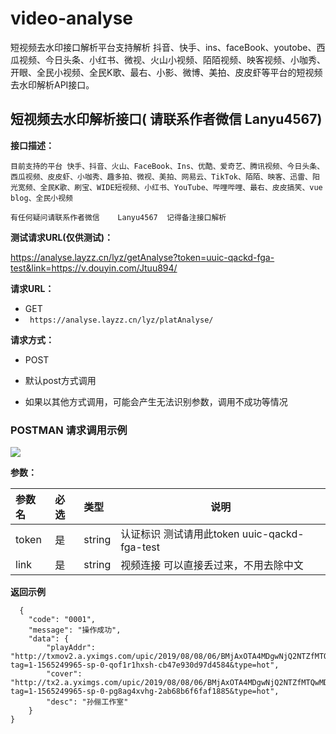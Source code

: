 # video-analyse
短视频去水印接口解析平台支持解析 抖音、快手、ins、faceBook、youtobe、西瓜视频、今日头条、小红书、微视、火山小视频、陌陌视频、映客视频、小咖秀、开眼、全民小视频、全民K歌、最右、小影、微博、美拍、皮皮虾等平台的短视频去水印解析API接口。
## 短视频去水印解析接口(  请联系作者微信  Lanyu4567)

**接口描述：** 
    
	目前支持的平台 快手、抖音、火山、FaceBook、Ins、优酷、爱奇艺、腾讯视频、今日头条、西瓜视频、皮皮虾、小咖秀、趣多拍、微视、美拍、网易云、TikTok、陌陌、映客、迅雷、阳光宽频、全民K歌、刷宝、WIDE短视频、小红书、YouTube、哔哩哔哩、最右、皮皮搞笑、vue blog、全民小视频
	
	有任何疑问请联系作者微信    Lanyu4567  记得备注接口解析

**测试请求URL(仅供测试)：** 

https://analyse.layzz.cn/lyz/getAnalyse?token=uuic-qackd-fga-test&link=https://v.douyin.com/Jtuu894/

**请求URL：**
- GET
- ` https://analyse.layzz.cn/lyz/platAnalyse/`
  
**请求方式：**
- POST 

-   默认post方式调用
-   如果以其他方式调用，可能会产生无法识别参数，调用不成功等情况

### POSTMAN 请求调用示例

![](https://parse-video-server.oss-cn-hangzhou.aliyuncs.com/oneblog/20190808154118077.png)

**参数：** 

|参数名|必选|类型|说明|
|:---- |:---|:----- |-----   |
|token |是  |string |认证标识 测试请用此token   uuic-qackd-fga-test   |
|link |是  |string | 视频连接 可以直接丢过来，不用去除中文   |

 **返回示例**

```
  {
    "code": "0001",
    "message": "操作成功",
    "data": {
        "playAddr": "http://txmov2.a.yximgs.com/upic/2019/08/08/06/BMjAxOTA4MDgwNjQ2NTZfMTQwMDczNjc1M18xNjEzODkyNDI2MF8xXzM=_b_B74123b4bd6568a1077016bcefc18abe1.mp4?tag=1-1565249965-sp-0-qof1r1hxsh-cb47e930d97d4584&type=hot",
        "cover": "http://tx2.a.yximgs.com/upic/2019/08/08/06/BMjAxOTA4MDgwNjQ2NTZfMTQwMDczNjc1M18xNjEzODkyNDI2MF8xXzM=_B46c1b12705878ed351c785f5193d39b8.jpg?tag=1-1565249965-sp-0-pg8ag4xvhg-2ab68b6f6faf1885&type=hot",
        "desc": "孙俪工作室"
    }
}
```
